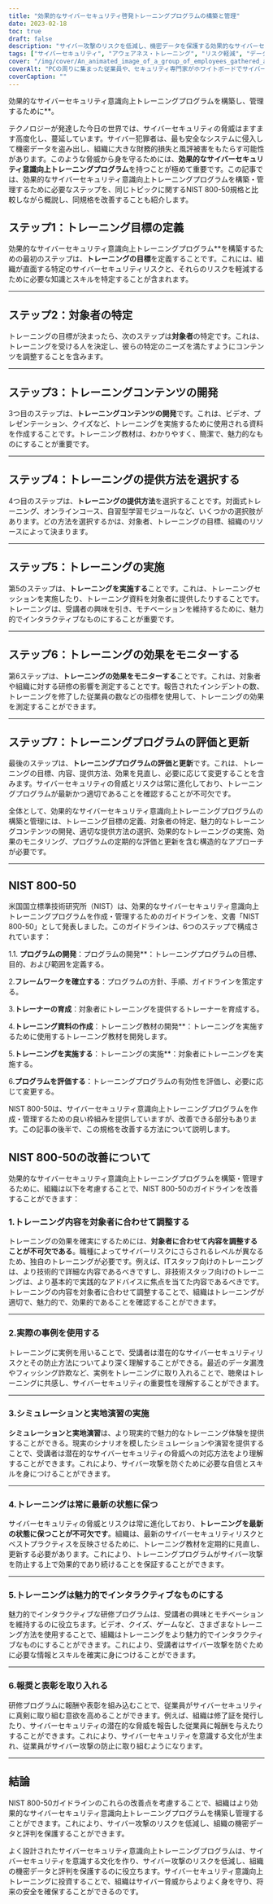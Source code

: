```yaml
---
title: "効果的なサイバーセキュリティ啓発トレーニングプログラムの構築と管理"
date: 2023-02-18
toc: true
draft: false
description: "サイバー攻撃のリスクを低減し、機密データを保護する効果的なサイバーセキュリティ意識向上トレーニングプログラムの構築と管理方法についてご紹介します。"
tags: ["サイバーセキュリティ", "アウェアネス・トレーニング", "リスク軽減", "データ保護", "社員教育", "サイバーセキュリティの脅威", "サイバーセキュリティリスク", "トレーニングゴール", "たいしょうこきゃくそう", "研修配信", "対話型トレーニング", "じつれい", "シミュレーション", "じっせんきゅうこう", "研修内容", "NIST 800-50", "サイバーセキュリティベストプラクティス", "サイバーセキュリティ文化", "報奨と認識"]
cover: "/img/cover/An_animated_image_of_a_group_of_employees_gathered_around_a_whiteboard.png"
coverAlt: "PCの周りに集まった従業員や、セキュリティ専門家がホワイトボードでサイバーセキュリティの概念を説明するアニメーション画像です。"
coverCaption: ""
---
```

効果的なサイバーセキュリティ意識向上トレーニングプログラムを構築し、管理するために**。

テクノロジーが発達した今日の世界では、サイバーセキュリティの脅威はますます高度化し、蔓延しています。サイバー犯罪者は、最も安全なシステムに侵入して機密データを盗み出し、組織に大きな財務的損失と風評被害をもたらす可能性があります。このような脅威から身を守るためには、**効果的なサイバーセキュリティ意識向上トレーニングプログラム**を持つことが極めて重要です。この記事では、効果的なサイバーセキュリティ意識向上トレーニングプログラムを構築・管理するために必要なステップを、同じトピックに関するNIST 800-50規格と比較しながら概説し、同規格を改善することも紹介します。

## ステップ1：トレーニング目標の定義

効果的なサイバーセキュリティ意識向上トレーニングプログラム**を構築するための最初のステップは、**トレーニングの目標**を定義することです。これには、組織が直面する特定のサイバーセキュリティリスクと、それらのリスクを軽減するために必要な知識とスキルを特定することが含まれます。

______

## ステップ2：対象者の特定

トレーニングの目標が決まったら、次のステップは**対象者**の特定です。これは、トレーニングを受ける人を決定し、彼らの特定のニーズを満たすようにコンテンツを調整することを含みます。

______

## ステップ3：トレーニングコンテンツの開発

3つ目のステップは、**トレーニングコンテンツの開発**です。これは、ビデオ、プレゼンテーション、クイズなど、トレーニングを実施するために使用される資料を作成することです。トレーニング教材は、わかりやすく、簡潔で、魅力的なものにすることが重要です。

______

## ステップ4：トレーニングの提供方法を選択する

4つ目のステップは、**トレーニングの提供方法**を選択することです。対面式トレーニング、オンラインコース、自習型学習モジュールなど、いくつかの選択肢があります。どの方法を選択するかは、対象者、トレーニングの目標、組織のリソースによって決まります。

______

## ステップ5：トレーニングの実施

第5のステップは、**トレーニングを実施する**ことです。これは、トレーニングセッションを実施したり、トレーニング資料を対象者に提供したりすることです。トレーニングは、受講者の興味を引き、モチベーションを維持するために、魅力的でインタラクティブなものにすることが重要です。

______

## ステップ6：トレーニングの効果をモニターする

第6ステップは、**トレーニングの効果をモニターする**ことです。これは、対象者や組織に対する研修の影響を測定することです。報告されたインシデントの数、トレーニングを修了した従業員の数などの指標を使用して、トレーニングの効果を測定することができます。

______

## ステップ7：トレーニングプログラムの評価と更新

最後のステップは、**トレーニングプログラムの評価と更新**です。これは、トレーニングの目標、内容、提供方法、効果を見直し、必要に応じて変更することを含みます。サイバーセキュリティの脅威とリスクは常に進化しており、トレーニングプログラムが最新かつ適切であることを確認することが不可欠です。

全体として、効果的なサイバーセキュリティ意識向上トレーニングプログラムの構築と管理には、トレーニング目標の定義、対象者の特定、魅力的なトレーニングコンテンツの開発、適切な提供方法の選択、効果的なトレーニングの実施、効果のモニタリング、プログラムの定期的な評価と更新を含む構造的なアプローチが必要です。

______

## NIST 800-50

米国国立標準技術研究所（NIST）は、効果的なサイバーセキュリティ意識向上トレーニングプログラムを作成・管理するためのガイドラインを、文書「NIST 800-50」として発表しました。このガイドラインは、6つのステップで構成されています：

1.1. **プログラムの開発**：プログラムの開発**：トレーニングプログラムの目標、目的、および範囲を定義する。

2.**フレームワークを確立する**：プログラムの方針、手順、ガイドラインを策定する。

3.**トレーナーの育成**：対象者にトレーニングを提供するトレーナーを育成する。

4.**トレーニング資料の作成**：トレーニング教材の開発**：トレーニングを実施するために使用するトレーニング教材を開発します。

5.**トレーニングを実施する**：トレーニングの実施**：対象者にトレーニングを実施する。

6.**プログラムを評価する**：トレーニングプログラムの有効性を評価し、必要に応じて変更する。

NIST 800-50は、サイバーセキュリティ意識向上トレーニングプログラムを作成・管理するための良い枠組みを提供していますが、改善できる部分もあります。この記事の後半で、この規格を改善する方法について説明します。

## NIST 800-50の改善について

効果的なサイバーセキュリティ意識向上トレーニングプログラムを構築・管理するために、組織は以下を考慮することで、NIST 800-50のガイドラインを改善することができます：

### 1.トレーニング内容を対象者に合わせて調整する

トレーニングの効果を確実にするためには、**対象者に合わせて内容を調整することが不可欠である**。職種によってサイバーリスクにさらされるレベルが異なるため、独自のトレーニングが必要です。例えば、ITスタッフ向けのトレーニングは、より技術的で詳細な内容であるべきですし、非技術スタッフ向けのトレーニングは、より基本的で実践的なアドバイスに焦点を当てた内容であるべきです。トレーニングの内容を対象者に合わせて調整することで、組織はトレーニングが適切で、魅力的で、効果的であることを確認することができます。

______

### 2.実際の事例を使用する

トレーニングに実例を用いることで、受講者は潜在的なサイバーセキュリティリスクとその防止方法についてより深く理解することができる。最近のデータ漏洩やフィッシング詐欺など、実例をトレーニングに取り入れることで、聴衆はトレーニングに共感し、サイバーセキュリティの重要性を理解することができます。

______

### 3.シミュレーションと実地演習の実施

**シミュレーションと実地演習**は、より現実的で魅力的なトレーニング体験を提供することができる。現実のシナリオを模したシミュレーションや演習を提供することで、受講者は潜在的なサイバーセキュリティの脅威への対応方法をより理解することができます。これにより、サイバー攻撃を防ぐために必要な自信とスキルを身につけることができます。

______

### 4.トレーニングは常に最新の状態に保つ

サイバーセキュリティの脅威とリスクは常に進化しており、**トレーニングを最新の状態に保つことが不可欠です**。組織は、最新のサイバーセキュリティリスクとベストプラクティスを反映させるために、トレーニング教材を定期的に見直し、更新する必要があります。これにより、トレーニングプログラムがサイバー攻撃を防止する上で効果的であり続けることを保証することができます。

______

### 5.トレーニングは魅力的でインタラクティブなものにする

魅力的でインタラクティブな研修プログラムは、受講者の興味とモチベーションを維持するのに役立ちます。ビデオ、クイズ、ゲームなど、さまざまなトレーニング方法を使用することで、組織はトレーニングをより魅力的でインタラクティブなものにすることができます。これにより、受講者はサイバー攻撃を防ぐために必要な情報とスキルを確実に身につけることができます。

______

### 6.報奨と表彰を取り入れる

研修プログラムに報酬や表彰を組み込むことで、従業員がサイバーセキュリティに真剣に取り組む意欲を高めることができます。例えば、組織は修了証を発行したり、サイバーセキュリティの潜在的な脅威を報告した従業員に報酬を与えたりすることができます。これにより、サイバーセキュリティを意識する文化が生まれ、従業員がサイバー攻撃の防止に取り組むようになります。

______

## 結論

NIST 800-50ガイドラインのこれらの改善点を考慮することで、組織はより効果的なサイバーセキュリティ意識向上トレーニングプログラムを構築し管理することができます。これにより、サイバー攻撃のリスクを低減し、組織の機密データと評判を保護することができます。

よく設計されたサイバーセキュリティ意識向上トレーニングプログラムは、サイバーセキュリティを意識する文化を作り、サイバー攻撃のリスクを低減し、組織の機密データと評判を保護するのに役立ちます。サイバーセキュリティ意識向上トレーニングに投資することで、組織はサイバー脅威からよりよく身を守り、将来の安全を確保することができるのです。
